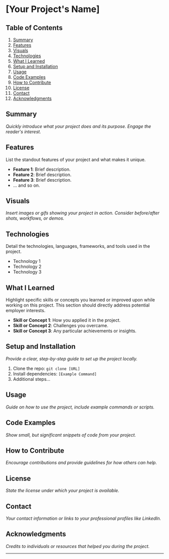 # [Your Project's Name]

## Table of Contents
1. [Summary](#summary)
2. [Features](#features)
3. [Visuals](#visuals)
4. [Technologies](#technologies)
5. [What I Learned](#what-i-learned)
6. [Setup and Installation](#setup-and-installation)
7. [Usage](#usage)
8. [Code Examples](#code-examples)
9. [How to Contribute](#how-to-contribute)
10. [License](#license)
11. [Contact](#contact)
12. [Acknowledgments](#acknowledgments)

## Summary
*Quickly introduce what your project does and its purpose. Engage the reader's interest.*

## Features
List the standout features of your project and what makes it unique.
- **Feature 1**: Brief description.
- **Feature 2**: Brief description.
- **Feature 3**: Brief description.
- ... and so on.

## Visuals
*Insert images or gifs showing your project in action. Consider before/after shots, workflows, or demos.*

## Technologies
Detail the technologies, languages, frameworks, and tools used in the project.
- Technology 1
- Technology 2
- Technology 3

## What I Learned
Highlight specific skills or concepts you learned or improved upon while working on this project. This section should directly address potential employer interests.
- **Skill or Concept 1**: How you applied it in the project.
- **Skill or Concept 2**: Challenges you overcame.
- **Skill or Concept 3**: Any particular achievements or insights.

## Setup and Installation
*Provide a clear, step-by-step guide to set up the project locally.*
1. Clone the repo: `git clone [URL]`
2. Install dependencies: `[Example Command]`
3. Additional steps...

## Usage
*Guide on how to use the project, include example commands or scripts.*

## Code Examples
*Show small, but significant snippets of code from your project.*

## How to Contribute
*Encourage contributions and provide guidelines for how others can help.*

## License
*State the license under which your project is available.*

## Contact
*Your contact information or links to your professional profiles like LinkedIn.*

## Acknowledgments
*Credits to individuals or resources that helped you during the project.*

---
